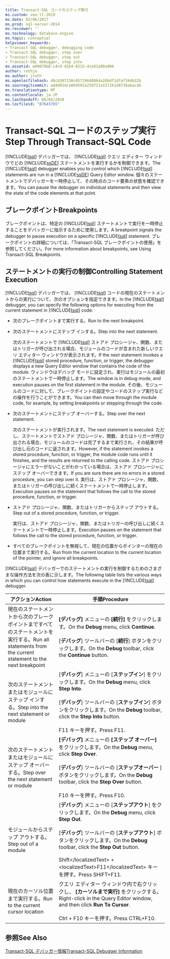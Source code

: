 ```yaml
---
title: Transact-SQL コードのステップ実行
ms.custom: seo-lt-2019
ms.date: 03/06/2017
ms.prod: sql-server-2014
ms.reviewer: ''
ms.technology: database-engine
ms.topic: conceptual
helpviewer_keywords:
- Transact-SQL debugger, debugging code
- Transact-SQL debugger, step over
- Transact-SQL debugger, step out
- Transact-SQL debugger, step into
ms.assetid: e09079b8-c4c9-42b4-821b-4ce81a98a086
author: rothja
ms.author: jroth
ms.openlocfilehash: 48cb307130c65729640864a26bdf1dfaf344b32b
ms.sourcegitcommit: ad4d92dce894592a259721a1571b1d8736abacdb
ms.translationtype: MT
ms.contentlocale: ja-JP
ms.lasthandoff: 08/04/2020
ms.locfileid: "87643765"
---
```

# <a name="step-through-transact-sql-code"></a><span data-ttu-id="3e496-102">Transact-SQL コードのステップ実行</span><span class="sxs-lookup"><span data-stu-id="3e496-102">Step Through Transact-SQL Code</span></span>
  <span data-ttu-id="3e496-103">[!INCLUDE[tsql](../../includes/tsql-md.md)] デバッガーでは、 [!INCLUDE[tsql](../../includes/tsql-md.md)] クエリ エディター ウィンドウでどの [!INCLUDE[ssDE](../../includes/ssde-md.md)] ステートメントを実行するかを制御できます。</span><span class="sxs-lookup"><span data-stu-id="3e496-103">The [!INCLUDE[tsql](../../includes/tsql-md.md)] debugger enables you to control which [!INCLUDE[tsql](../../includes/tsql-md.md)] statements are run in a [!INCLUDE[ssDE](../../includes/ssde-md.md)] Query Editor window.</span></span> <span data-ttu-id="3e496-104">個々のステートメントでデバッガーを一時停止して、その時点のコード要素の状態を確認できます。</span><span class="sxs-lookup"><span data-stu-id="3e496-104">You can pause the debugger on individual statements and then view the state of the code elements at that point.</span></span>  
  
## <a name="breakpoints"></a><span data-ttu-id="3e496-105">ブレークポイント</span><span class="sxs-lookup"><span data-stu-id="3e496-105">Breakpoints</span></span>  
 <span data-ttu-id="3e496-106">ブレークポイントは、特定の [!INCLUDE[tsql](../../includes/tsql-md.md)] ステートメントで実行を一時停止することをデバッガーに指示するために使用します。</span><span class="sxs-lookup"><span data-stu-id="3e496-106">A breakpoint signals the debugger to pause execution on a specific [!INCLUDE[tsql](../../includes/tsql-md.md)] statement.</span></span> <span data-ttu-id="3e496-107">ブレークポイントの詳細については、「Transact-SQL ブレークポイントの使用」を参照してください。</span><span class="sxs-lookup"><span data-stu-id="3e496-107">For more information about breakpoints, see Using Transact-SQL Breakpoints.</span></span>  
  
## <a name="controlling-statement-execution"></a><span data-ttu-id="3e496-108">ステートメントの実行の制御</span><span class="sxs-lookup"><span data-stu-id="3e496-108">Controlling Statement Execution</span></span>  
 <span data-ttu-id="3e496-109">[!INCLUDE[tsql](../../includes/tsql-md.md)] デバッガーでは、 [!INCLUDE[tsql](../../includes/tsql-md.md)] コードの現在のステートメントからの実行について、次のオプションを指定できます。</span><span class="sxs-lookup"><span data-stu-id="3e496-109">In the [!INCLUDE[tsql](../../includes/tsql-md.md)] debugger, you can specify the following options for executing from the current statement in [!INCLUDE[tsql](../../includes/tsql-md.md)] code:</span></span>  
  
-   <span data-ttu-id="3e496-110">次のブレークポイントまで実行する。</span><span class="sxs-lookup"><span data-stu-id="3e496-110">Run to the next breakpoint.</span></span>  
  
-   <span data-ttu-id="3e496-111">次のステートメントにステップ インする。</span><span class="sxs-lookup"><span data-stu-id="3e496-111">Step into the next statement.</span></span>  
  
     <span data-ttu-id="3e496-112">次のステートメントで [!INCLUDE[tsql](../../includes/tsql-md.md)] ストアド プロシージャ、関数、またはトリガーが呼び出される場合、モジュールのコードが含まれた新しいクエリ エディター ウィンドウが表示されます。</span><span class="sxs-lookup"><span data-stu-id="3e496-112">If the next statement invokes a [!INCLUDE[tsql](../../includes/tsql-md.md)] stored procedure, function, or trigger, the debugger displays a new Query Editor window that contains the code of the module.</span></span> <span data-ttu-id="3e496-113">ウィンドウはデバッグ モードに設定され、実行はモジュールの最初のステートメントで一時停止します。</span><span class="sxs-lookup"><span data-stu-id="3e496-113">The window is in debug mode, and execution pauses on the first statement in the module.</span></span> <span data-ttu-id="3e496-114">その後、モジュールのコードに対して、ブレークポイントの設定やコードのステップ実行などの操作を行うことができます。</span><span class="sxs-lookup"><span data-stu-id="3e496-114">You can then move through the module code, for example, by setting breakpoints or stepping through the code.</span></span>  
  
-   <span data-ttu-id="3e496-115">次のステートメントにステップ オーバーする。</span><span class="sxs-lookup"><span data-stu-id="3e496-115">Step over the next statement.</span></span>  
  
     <span data-ttu-id="3e496-116">次のステートメントが実行されます。</span><span class="sxs-lookup"><span data-stu-id="3e496-116">The next statement is executed.</span></span> <span data-ttu-id="3e496-117">ただし、ステートメントでストアド プロシージャ、関数、またはトリガーが呼び出される場合、モジュールのコードは完了するまで実行され、その結果が呼び出し元のコードに返されます。</span><span class="sxs-lookup"><span data-stu-id="3e496-117">However, if the statement invokes a stored procedure, function, or trigger, the module code runs until it finishes, and the results are returned to the calling code.</span></span> <span data-ttu-id="3e496-118">ストアド プロシージャにエラーがないことがわかっている場合は、ストアド プロシージャにステップ オーバーできます。</span><span class="sxs-lookup"><span data-stu-id="3e496-118">If you are sure there are no errors in a stored procedure, you can step over it.</span></span> <span data-ttu-id="3e496-119">実行は、ストアド プロシージャ、関数、またはトリガーの呼び出しに続くステートメントで一時停止します。</span><span class="sxs-lookup"><span data-stu-id="3e496-119">Execution pauses on the statement that follows the call to the stored procedure, function, or trigger.</span></span>  
  
-   <span data-ttu-id="3e496-120">ストアド プロシージャ、関数、またはトリガーからステップ アウトする。</span><span class="sxs-lookup"><span data-stu-id="3e496-120">Step out of a stored procedure, function, or trigger.</span></span>  
  
     <span data-ttu-id="3e496-121">実行は、ストアド プロシージャ、関数、またはトリガーの呼び出しに続くステートメントで一時停止します。</span><span class="sxs-lookup"><span data-stu-id="3e496-121">Execution pauses on the statement that follows the call to the stored procedure, function, or trigger.</span></span>  
  
-   <span data-ttu-id="3e496-122">すべてのブレークポイントを無視して、現在の位置からポインターの現在の位置まで実行する。</span><span class="sxs-lookup"><span data-stu-id="3e496-122">Run from the current location to the current location of the pointer, and ignore all breakpoints.</span></span>  
  
 <span data-ttu-id="3e496-123">[!INCLUDE[tsql](../../includes/tsql-md.md)] デバッガーでのステートメントの実行を制御するためのさまざまな操作方法を次の表に示します。</span><span class="sxs-lookup"><span data-stu-id="3e496-123">The following table lists the various ways in which you can control how statements execute in the [!INCLUDE[tsql](../../includes/tsql-md.md)] debugger.</span></span>  
  
|<span data-ttu-id="3e496-124">アクション</span><span class="sxs-lookup"><span data-stu-id="3e496-124">Action</span></span>|<span data-ttu-id="3e496-125">手順</span><span class="sxs-lookup"><span data-stu-id="3e496-125">Procedure</span></span>|  
|------------|---------------|  
|<span data-ttu-id="3e496-126">現在のステートメントから次のブレークポイントまですべてのステートメントを実行する。</span><span class="sxs-lookup"><span data-stu-id="3e496-126">Run all statements from the current statement to the next breakpoint</span></span>|<span data-ttu-id="3e496-127">**[デバッグ]** メニューの **[続行]** をクリックします。</span><span class="sxs-lookup"><span data-stu-id="3e496-127">On the **Debug** menu, click **Continue**.</span></span><br /><br /> <span data-ttu-id="3e496-128">[**デバッグ**] ツールバーの [**続行**] ボタンをクリックします。</span><span class="sxs-lookup"><span data-stu-id="3e496-128">On the **Debug** toolbar, click the **Continue** button.</span></span>|  
|<span data-ttu-id="3e496-129">次のステートメントまたはモジュールにステップ インする。</span><span class="sxs-lookup"><span data-stu-id="3e496-129">Step into the next statement or module</span></span>|<span data-ttu-id="3e496-130">[**デバッグ**] メニューの [**ステップイン**] をクリックします。</span><span class="sxs-lookup"><span data-stu-id="3e496-130">On the **Debug** menu, click **Step Into**.</span></span><br /><br /> <span data-ttu-id="3e496-131">[**デバッグ**] ツールバーの [**ステップイン**] ボタンをクリックします。</span><span class="sxs-lookup"><span data-stu-id="3e496-131">On the **Debug** toolbar, click the **Step Into** button.</span></span><br /><br /> <span data-ttu-id="3e496-132">F11 キーを押す。</span><span class="sxs-lookup"><span data-stu-id="3e496-132">Press F11.</span></span>|  
|<span data-ttu-id="3e496-133">次のステートメントまたはモジュールにステップ オーバーする。</span><span class="sxs-lookup"><span data-stu-id="3e496-133">Step over the next statement or module</span></span>|<span data-ttu-id="3e496-134">**[デバッグ]** メニューの **[ステップ オーバー]** をクリックします。</span><span class="sxs-lookup"><span data-stu-id="3e496-134">On the **Debug** menu, click **Step Over**.</span></span><br /><br /> <span data-ttu-id="3e496-135">[**デバッグ**] ツールバーの [**ステップオーバー** ] ボタンをクリックします。</span><span class="sxs-lookup"><span data-stu-id="3e496-135">On the **Debug** toolbar, click the **Step Over** button.</span></span><br /><br /> <span data-ttu-id="3e496-136">F10 キーを押す。</span><span class="sxs-lookup"><span data-stu-id="3e496-136">Press F10.</span></span>|  
|<span data-ttu-id="3e496-137">モジュールからステップ アウトする。</span><span class="sxs-lookup"><span data-stu-id="3e496-137">Step out of a module</span></span>|<span data-ttu-id="3e496-138">[**デバッグ**] メニューの [**ステップアウト**] をクリックします。</span><span class="sxs-lookup"><span data-stu-id="3e496-138">On the **Debug** menu, click **Step Out**.</span></span><br /><br /> <span data-ttu-id="3e496-139">[**デバッグ**] ツールバーの [**ステップアウト**] ボタンをクリックします。</span><span class="sxs-lookup"><span data-stu-id="3e496-139">On the **Debug** toolbar, click the **Step Out** button.</span></span><br /><br /> <span data-ttu-id="3e496-140">Shift&lt;/localizedText&gt; + &lt;localizedText&gt;F11&lt;/localizedText&gt; キーを押す。</span><span class="sxs-lookup"><span data-stu-id="3e496-140">Press SHIFT+F11.</span></span>|  
|<span data-ttu-id="3e496-141">現在のカーソル位置まで実行する。</span><span class="sxs-lookup"><span data-stu-id="3e496-141">Run to the current cursor location</span></span>|<span data-ttu-id="3e496-142">クエリ エディター ウィンドウ内で右クリックし、 **[カーソルまで実行]** をクリックする。</span><span class="sxs-lookup"><span data-stu-id="3e496-142">Right-click in the Query Editor window, and then click **Run To Cursor**.</span></span><br /><br /> <span data-ttu-id="3e496-143">Ctrl</localizedText> + <localizedText>F10</localizedText> キーを押す。</span><span class="sxs-lookup"><span data-stu-id="3e496-143">Press CTRL+F10.</span></span>|  
  
## <a name="see-also"></a><span data-ttu-id="3e496-144">参照</span><span class="sxs-lookup"><span data-stu-id="3e496-144">See Also</span></span>  
 [<span data-ttu-id="3e496-145">Transact-SQL デバッガー情報</span><span class="sxs-lookup"><span data-stu-id="3e496-145">Transact-SQL Debugger Information</span></span>](transact-sql-debugger-information.md)  
  
  
